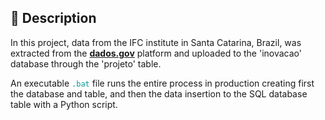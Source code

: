 ## 🤖 Description

In this project, data from the IFC institute in Santa Catarina, Brazil, was extracted from the [**dados.gov**](https://dados.gov.br/dados/conjuntos-dados/projetos-de-natureza-cientifica-tecnologica-e-ou-de-inovacao-com-fomento-do-proprio-ifc) platform and uploaded to the 'inovacao' database through the 'projeto' table.

An executable <code><font color="#009e99">.bat</font></code> file runs the entire process in production creating first the database and table, and then the data insertion to the SQL database table with a Python script.
